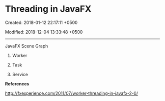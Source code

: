 # Threading in JavaFX

Created: 2018-01-12 22:17:11 +0500

Modified: 2018-12-04 13:33:48 +0500

---

JavaFX Scene Graph

1.  Worker

2.  Task

3.  Service



**References**

<http://fxexperience.com/2011/07/worker-threading-in-javafx-2-0/>

